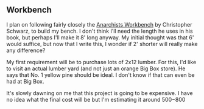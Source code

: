 ## Workbench
I plan on following fairly closely the [Anarchists Workbench](https://books.anealkhimani.com)  by Christopher Schwarz, to build my bench.  I don't think I'll need the length he uses in his book, but perhaps I'll make it 8' long anyway.  My initial thought was that 6' would suffice, but now that I write this, I wonder if 2' shorter will really make any difference?

My first requirement will be to purchase lots of 2x12 lumber.  For this, I'd like to visit an actual lumber yard (and not just an orange Big Box store).  He says that No. 1 yellow pine should be ideal.  I don't know if that can even be had at Big Box.

It's slowly dawning on me that this project is going to be expensive.  I have no idea what the final cost will be but I'm estimating it around $500 -$800